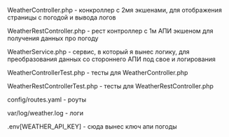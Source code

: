 WeatherController.php - конкроллер с 2мя экшенами, для отображения страницы с погодой и вывода логов

WeatherRestController.php - рест контроллер с 1м АПИ экшеном для получения данных про погоду

WeatherService.php - сервис, в который я вынес логику, для преобразования данных со стороннего АПИ под свое и логирования

WeatherControllerTest.php - тесты для WeatherController.php

WeatherRestControllerTest.php - тесты для WeatherRestController.php

config/routes.yaml - роуты

var/log/weather.log - логи

.env[WEATHER_API_KEY] - сюда вынес ключ апи погоды